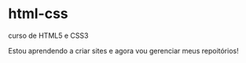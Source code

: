 # html-css
 curso de HTML5 e CSS3

 Estou aprendendo a criar sites e agora vou gerenciar meus repoitórios!

